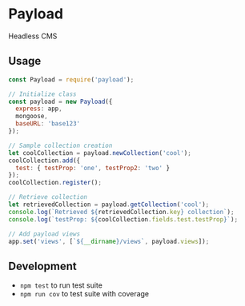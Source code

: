 # Payload

Headless CMS

## Usage

```js
const Payload = require('payload');

// Initialize class
const payload = new Payload({
  express: app,
  mongoose,
  baseURL: 'base123'
});

// Sample collection creation
let coolCollection = payload.newCollection('cool');
coolCollection.add({
  test: { testProp: 'one', testProp2: 'two' }
});
coolCollection.register();

// Retrieve collection
let retrievedCollection = payload.getCollection('cool');
console.log(`Retrieved ${retrievedCollection.key} collection`);
console.log(`testProp: ${coolCollection.fields.test.testProp}`);

// Add payload views
app.set('views', [`${__dirname}/views`, payload.views]);
```

## Development

- `npm test` to run test suite
- `npm run cov` to test suite with coverage
